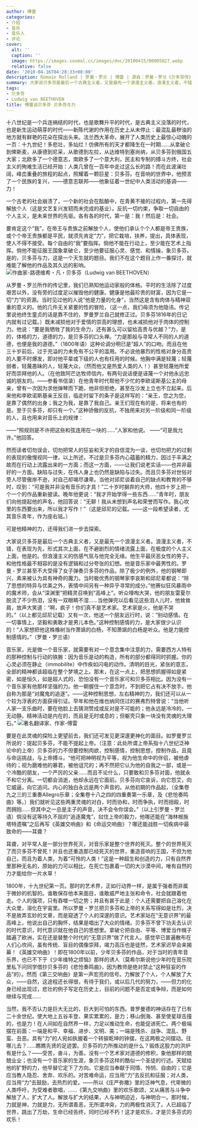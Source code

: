 ```yaml
---
author: 傅雷
categories:
- 介绍
- 音乐
- 音乐人
- 评论
cover:
  alt: ''
  caption: ''
  image: https://images.soomal.cc/images/doc/20100415/00005027.webp
  relative: false
date: '2010-04-16T04:28:33+08:00'
description: Romain Rolland | 罗曼・罗兰 | 傅雷 | 源自：罗曼・罗兰《贝多芬传》傅雷译版 | 版权：转载 |  平均/总评分：08.25/33
summary: 大家说贝多芬是最后一个古典主义者，又是最先一个浪漫主义者。浪漫主义者，不错，在表现为先，形式其次上面，在不避剧烈的情绪流露上面，在极度的个人主义上面，他是的。但浪漫主义的伤感气分与他完全无缘。他生平最厌恶女性的男子。和他性格最不相容的是没有逻辑和过分夸张的幻想。他是音乐家中最男性的……
tags:
- 贝多芬
- Ludwig van BEETHOVEN
title: 傅雷谈贝多芬 贝多芬与力
---
```


十八世纪是一个兵连祸结的时代，也是歌舞升平的时代，是古典主义没落的时代，也是新生运动萌芽的时代――新陈代谢的作用在历史上从未停止：最混乱最秽浊的地方就有鲜艳的花朵在探出头来。法兰西大革命，展开了人类历史上最惊心动魄的一页：十九世纪！多悲壮，多灿烂！仿佛所有的天才都降生在一时期……从拿破仑到俾斯麦，从康德到尼采，从歌德到左拉，从达维特到塞尚纳，从贝多芬到俄国五大家；北欧多了一个德意志，南欧多了一个意大利，民主和专制的搏斗方终，社会主义的殉难生活已经开始：人类几曾在一百年中走过这么长的路！而在此波澜壮阔，峰峦重叠的旅程的起点，照耀着一颗巨星：贝多芬。在音响的世界中，他预言了一个民族的复兴，――德意志联邦――他象征着一世纪中人类活动的基调――力！

一个古老的社会崩溃了，一个新的社会在酝酿中，在青黄不接的过程内，第一先得解放个人（这是文艺复兴发轫而未完成的基业）。反抗一切约束，争取一切自由的个人主义，是未来世界的先驱。各有各的时代，第一是：我！然后是：社会。 

要肯定这个“我”，在帝王与贵族之前解放个人，使他们承认个个人都是帝王贵族，或个个帝王贵族都是平民，就须先肯定“力”，把它栽培，扶养，提出，具体表现，使人不得不接受。每个自由的“我”要指挥。倘他不能在行动上，至少能在艺术上指挥。倘他不能征服王国象拿破仑，至少他要征服心灵、感觉、和情操，象贝多芬。是的，贝多芬与力，这是一个天生就的题目。我们不在这个题目上作一番探讨，就难能了解他的作品及其久远的影响。
![作曲家-路德维希・凡・贝多芬（Ludwig van BEETHOVEN）](https://images.soomal.cc/images/doc/20100415/00005026.webp)





从罗曼・罗兰所作的传记里，我们已熟知他运动家般的体格。平时的生活除了过度艰苦以外，没有旁的过度足以摧毁他的健康。健康是他最珍贵的财富，因为它是一切“力”的资源。当时见过他的人说“他是力量的化身”，当然这是含有肉体与精神双重的意义的。他的几件无关紧要的性的冒险，（这一点，我们毋须为他隐讳。传记里说他终生童贞的话是靠不住的，罗曼罗兰自己就修正过。贝多芬1816年的日记内就有过记载。）既未减损他对于爱情的崇高的理想，也未减损他对于肉体的控制力。他说：“要是我牺牲了我的生命力，还有甚么可以留给高贵与优越？”力，是的，体格的力，道德的力，是贝多芬的口头禅。“力是那般与寻常人不同的人的道德，也便是我的道德。”（1800年语）这种论调分明已是“超人”的口吻。而且在他三十岁前后，过于充溢的力未免有不公平的滥用。不必说他暴烈的性格对身分高贵的人要不时爆发，即对他平辈或下级的人也有枉用的时候。他胸中满是轻蔑；轻蔑弱者，轻蔑愚昧的人，轻蔑大众，（然而他又是热爱人类的人！）甚至轻蔑他所爱好而崇拜他的人。（在他致阿芒达牧师信内，有两句说话便是诬蔑一个对他永远忠诚的朋友的。――参看书信录）在他青年时代帮他不少忙的李欧诺斯基公主的母亲，曾有一次因为求他弹琴而下跪，他非但拒绝，甚至在沙发上立也不立起来。后来他和李欧诺斯基亲王反目，临走时留下的条子是这样写的：“亲王，您之为您，是靠了偶然的出身；我之为我，是靠了我自己。亲王们现在有的是，将来也有的是。至于贝多芬，却只有一个。”这种骄傲的反抗，不独用来对另一阶级和同一阶级的人，且也用来对音乐上的规律： 

――“照规则是不许把这些和弦连用在一块的……”人家和他说。
――“可是我允许。”他回答。 

然而读者切勿误会，切勿把常人的狂妄和天才的自信混为一谈，也切勿把力的过剩的表现的傲慢视同一律，以上所述，不过是贝多芬内心蕴蓄的精力，因过于丰满之故而在行动上流露出来的一方面；而这一方面，――让我们说老实话――也并非最好的一方面。缺陷与过失，在伟人身上也仍然是缺陷与过失。而且贝多芬对世俗对旁人尽管傲岸不逊，对自己却竭尽谦卑。当他对邱尼谈着自己的缺点和教育的不够时，叹到：“可是我并非没有音乐的才具！”二十岁时摒弃的大师，他四十岁上把一个一个的作品重新披读。晚年他更说：“我才开始学得一些东西……”青年时，朋友们向他提起他的声名，他回答说：“无聊！我从未想到声名和荣誉而写作。我心坎里的东西要出来，所以我才写作！”（这是邱尼的记载。――这一段希望读者，尤其音乐青年，作为座右铭。） 

可是他精神的力，还得我们进一步去探索。 

大家说贝多芬是最后一个古典主义者，又是最先一个浪漫主义者。浪漫主义者，不错，在表现为先，形式其次上面，在不避剧烈的情绪流露上面，在极度的个人主义上面，他是的。但浪漫主义的伤感气氛与他完全无缘。他生平最厌恶女性的男子。和他性格最不相容的是没有逻辑和过分夸张的幻想。他是音乐家中最男性的。罗曼・罗兰甚至不大受得了女子弹奏贝多芬的作品，除了极少的例外，他的钢琴即兴，素来被认为具有神奇的魔力。当时极优秀的钢琴家李哀斯和邱尼辈都说：“除了思想的特异与优美之外，表情中间另有一种异乎寻常的成分。”他赛似狂风暴雨中的魔术师，会从“深渊里”把精灵召唤到“高峰上”。听众嚎啕大哭，他的朋友雷夏尔脱流了不少热泪，没有一双眼睛不湿……当他弹完以后看见这些泪人儿时，他耸耸肩，放声大笑道：“啊，疯子！你们真不是艺术家。艺术家是火，他是不哭的。”（以上都见邱尼记载）又有一次，他送一个朋友远行时，说：“别动感情。在一切事情上，坚毅和勇敢才是男儿本色。”这种控制感情的力，是大家很少认识的！“人家想把他这株橡树当作萧飒的白杨，不知萧飒的白杨是听众。他是力能控制感情的。”（罗曼・罗兰语） 

音乐家，光是做一个音乐家，就需要有对一个意念集中注意的力，需要西方人特有的那种控制与行动的铁腕：因为音乐是动的构造，所有的部分都得同时抓握。你的心灵必须在静止（immobilite）中作疾如闪电的动作。清明的目光，紧张的意志，全部的精神都该超临在整个梦境之上。那末，在这一点上，把思想抓握得如是紧密，如是恒久，如是超人式的，恐怕没有一个音乐家可和贝多芬相比。因为没有一个音乐家有他那样坚强的力。他一朝握住一个意念时，不到把它占有决不放手。他自称为那是“对魔鬼的追逐”。――这种控制思想，左右精神的力，我们还可以从一个较为浮表的方面获得引证。早年和他在维也纳同住过的赛弗烈特曾说：“当他听人家一支乐曲时，要在他脸上去猜测赞成或反对是不可能的；他永远是冷冷的，一无动静。精神活动是内在的，而且是无时或息的；但躯壳只象一块没有灵魂的大理石。” 
![著名翻译家、作家-傅雷](https://images.soomal.cc/images/doc/20100415/00005027.webp)





要是在此灵魂的探险上更望前去，我们还可发见更深邃更神化的面目。如罗曼罗兰所说的：提起贝多芬，不能不提起上帝。（注意：此处所谓上帝系指十八世纪泛神论中的上帝）贝多芬的力不但要控制肉欲，控制感情，控制思想，控制作品，且竟与命运挑战，与上帝搏斗。“他可把神明视为平等，视为他生命中的伴侣，被他虐待的；视为磨难他的暴君，被他诅咒的；再不然把它认为他的自我之一部，或是一个冷酷的朋友，一个严厉的父亲……而且不论什么，只要敢和贝多芬对面，他就永不和它分离。一切都会消逝，他却永远在它面前。贝多芬向它哀诉，向它怨艾，向它威逼，向它追问。内心的独白永远是两个声音的。从他初期的作品起，（全集卷九之三的三重奏Allegro乐章；全集卷十八之四的四重奏第一乐章，及《悲怆奏鸣曲》等。）我们就听见这些两重灵魂的对白，时而协和，时而争执，时而扭殴，时而拥抱……但其中之一总是主子的声音，决不会令你误会。”（以上引罗曼・罗兰语）倘没有这等持久不屈的“追逐魔鬼”，挝住上帝的毅力，他哪还能在“海林根施塔特遗嘱”之后再写《英雄交响曲》和《命运交响曲》？哪还能战胜一切疾病中最致命的――耳聋？ 

耳聋，对平常人是一部分世界死灭，对音乐家是整个世界的死灭。整个的世界死灭了而贝多芬不曾死！并且也还重造那已经死灭的世界，重造音响的王国，不但为他自己，而且为着人类，为着“可怜的人类！”这是一种超生和创造的力，只有自然界里那种无名的，原始的力可以相比，在死亡包裹着一切的大沙漠中间，唯有自然的力才能给你一片水草！ 

1800年，十九世纪第一页。那时的艺术界，正如行动界一样，是属于强者而非属于微妙的机智的。谁敢保存他本来面目，谁敢威严地主张和命令，社会就跟着他走。个人的强项，只有吞噬一切之势；并且有甚于此是：个人还需要把自己溶化在大众里，溶化在宇宙里。所以罗曼・罗兰把贝多芬和上帝的关系写得如是壮烈，决不是故弄玄妙的文章，而是窥透了个人的深邃的意识。艺术家站在“无意识界”的最高峰上，他说出自己的胸怀，结果是唱出了大众的情绪。贝多芬不曾下功夫去认识的时代意识，时代意识就在他自己的思想里。拿破仑把自由、平等、博爱当作幌子踏遍了欧洲，实在还是替整个时代的“无意识界”做了代言人。感觉早已普遍散布在人们心坎间，虽有传统、盲目的偶像崇拜，竭力高压也是徒然，艺术家迟早会来揭幕！《英雄交响曲》！即在1800年以前，少年贝多芬的作品，对于当时的青年音乐界，也已不下于《少年维特之烦恼》那样的诱人（莫希尔斯说他少年时在音乐院里私下问同学借抄贝多芬的《悲怆奏鸣曲》，因为教师是绝对禁止“这种狂妄的作品”的）。然而《第三交响曲》是第一声宏亮的信号。力解放了个人，个人解放了大众，――自然，这途程还长得很，有待于我们，或以后几代的努力，――但力的化身已经出现过，悲壮的例子写定在历史上，目前的问题不是否定或争辩，而是如何继续与完成…… 

当然，我不否认力是巨大无比的，巨大到可怕的东西。普罗曼德的神话存在了已有二十余世纪。使大地上五谷丰登、果实累累的，是力；移山倒海、甚至使星球击撞的，也是力！在人间如在自然界一样，力足以推动生命，也能促进死亡。两个极端摆在前面：一端是和平、幸福、进步、文明、美；一端是残杀、战争、混乱、野蛮、丑恶。具有“力”的人宛如执握着一个转捩乾坤的钟摆，在这两极之间摆动。往哪儿去？……瞧瞧先贤的足迹罢。贝多芬的力所推动的是什么？锻炼这股力的洪炉有是什么？――受苦，奋斗，为善。没有一个艺术家对道德的修积，象他那样的兢兢业业；也没有一个音乐家的生涯，象贝多芬这样的酷似一个圣徒的行述。天赋给他的犷野的力，他早替它定下了方向。它是应当奉献于同情、怜悯、自由的；它是应当教人隐忍、舍弃、欢乐的。对苦难命运，应当用“力”去反抗和征服；对人类，应当用“力”去鼓励，去热烈的爱。――所以《庄严弥撒》里的泛神气息，代卑微的人类呼吁，为受难者歌唱，……《第九交响曲》里的欢乐歌颂，又从痛苦与斗争中解放了人，扩大了人。解放与扩大的结果，人与神明迫近，与神明合一。那时候，力就是神，力就是力，无所谓善恶，无所谓冲突，力的两极性消灭了。人已超临了世界，跳出了万劫，生命已经告终，同时已经不朽！这才是欢乐，才是贝多芬式的欢乐！